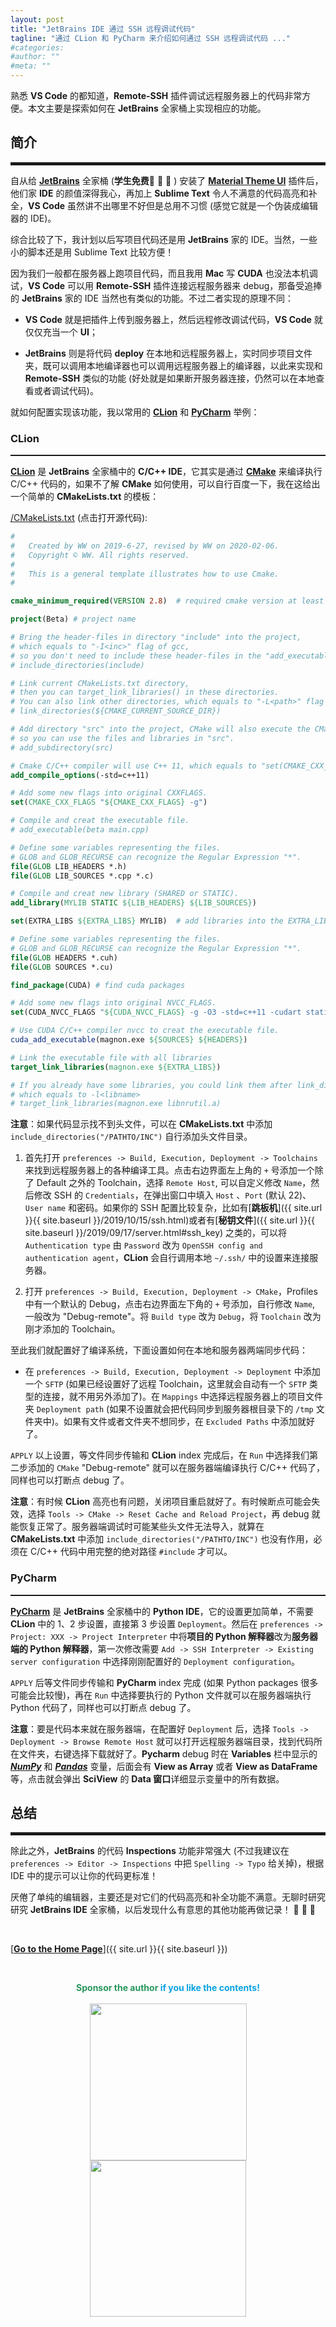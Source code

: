 ```yaml
---
layout: post
title: "JetBrains IDE 通过 SSH 远程调试代码"
tagline: "通过 CLion 和 PyCharm 来介绍如何通过 SSH 远程调试代码 ..."
#categories: 
#author: ""
#meta: ""
---
```

熟悉 **VS Code** 的都知道，**Remote-SSH** 插件调试远程服务器上的代码非常方便。本文主要是探索如何在 **JetBrains** 全家桶上实现相应的功能。

## **简介**

<hr style="height:5px;" />

自从给 [**JetBrains**](http://www.jetbrains.com) 全家桶 (**学生免费**🎉 🎉 🎉
) 安装了 [**Material Theme UI**](https://plugins.jetbrains.com/plugin/8006-material-theme-ui) 插件后，他们家 **IDE** 的颜值深得我心，再加上 **Sublime Text** 令人不满意的代码高亮和补全，**VS Code** 虽然讲不出哪里不好但是总用不习惯 (感觉它就是一个伪装成编辑器的 IDE)。

综合比较了下，我计划以后写项目代码还是用 **JetBrains** 家的 IDE。当然，一些小的脚本还是用 Sublime Text 比较方便！

因为我们一般都在服务器上跑项目代码，而且我用 **Mac** 写 **CUDA** 也没法本机调试，**VS Code** 可以用 **Remote-SSH** 插件连接远程服务器来 debug，那备受追捧的 **JetBrains** 家的 IDE 当然也有类似的功能。不过二者实现的原理不同：

* **VS Code** 就是把插件上传到服务器上，然后远程修改调试代码，**VS Code** 就仅仅充当一个 **UI**；

* **JetBrains** 则是将代码 **deploy** 在本地和远程服务器上，实时同步项目文件夹，既可以调用本地编译器也可以调用远程服务器上的编译器，以此来实现和 **Remote-SSH** 类似的功能 (好处就是如果断开服务器连接，仍然可以在本地查看或者调试代码)。

就如何配置实现该功能，我以常用的 [**CLion**](http://www.jetbrains.com/clion) 和 [**PyCharm**](http://www.jetbrains.com/pycharm/) 举例：

### **CLion**

<hr style="height:2px;" />

[**CLion**](http://www.jetbrains.com/clion) 是 **JetBrains** 全家桶中的 **C/C++ IDE**，它其实是通过 [**CMake**](http://www.cmake.org) 来编译执行 C/C++ 代码的，如果不了解 **CMake** 如何使用，可以自行百度一下，我在这给出一个简单的 **CMakeLists.txt** 的模板：

[/CMakeLists.txt](https://raw.githubusercontent.com/wwang721/Configuration/master/CMakeLists.txt) (点击打开源代码):

``` cmake
#
#	Created by WW on 2019-6-27, revised by WW on 2020-02-06.
#	Copyright © WW. All rights reserved.
#
#	This is a general template illustrates how to use Cmake.
#

cmake_minimum_required(VERSION 2.8)  # required cmake version at least

project(Beta) # project name

# Bring the header-files in directory "include" into the project, 
# which equals to "-I<inc>" flag of gcc,
# so you don't need to include these header-files in the "add_executable/library" Command.
# include_directories(include)

# Link current CMakeLists.txt directory, 
# then you can target_link_libraries() in these directories.
# You can also link other directories, which equals to "-L<path>" flag of gcc.
# link_directories(${CMAKE_CURRENT_SOURCE_DIR})

# Add directory "src" into the project, CMake will also execute the CMakeLists.txt file in "src",
# so you can use the files and libraries in "src".
# add_subdirectory(src)

# Cmake C/C++ compiler will use C++ 11, which equals to "set(CMAKE_CXX_STANDARD 11)".	
add_compile_options(-std=c++11)

# Add some new flags into original CXXFLAGS.
set(CMAKE_CXX_FLAGS "${CMAKE_CXX_FLAGS} -g")

# Compile and creat the executable file.
# add_executable(beta main.cpp)

# Define some variables representing the files.
# GLOB and GLOB_RECURSE can recognize the Regular Expression "*".
file(GLOB LIB_HEADERS *.h)
file(GLOB LIB_SOURCES *.cpp *.c)

# Compile and creat new library (SHARED or STATIC).
add_library(MYLIB STATIC ${LIB_HEADERS} ${LIB_SOURCES})

set(EXTRA_LIBS ${EXTRA_LIBS} MYLIB)  # add libraries into the EXTRA_LIBS

# Define some variables representing the files.
# GLOB and GLOB_RECURSE can recognize the Regular Expression "*".
file(GLOB HEADERS *.cuh)
file(GLOB SOURCES *.cu)

find_package(CUDA) # find cuda packages

# Add some new flags into original NVCC_FLAGS.
set(CUDA_NVCC_FLAGS "${CUDA_NVCC_FLAGS} -g -O3 -std=c++11 -cudart static -gencode arch=compute_60,code=sm_60")

# Use CUDA C/C++ compiler nvcc to creat the executable file.
cuda_add_executable(magnon.exe ${SOURCES} ${HEADERS})

# Link the executable file with all libraries
target_link_libraries(magnon.exe ${EXTRA_LIBS})

# If you already have some libraries, you could link them after link_directories(),
# which equals to -l<libname>
# target_link_libraries(magnon.exe libnrutil.a)

```

**注意**：如果代码显示找不到头文件，可以在 **CMakeLists.txt** 中添加 `include_directories("/PATHTO/INC")` 自行添加头文件目录。

1. 首先打开 `preferences -> Build, Execution, Deployment -> Toolchains` 来找到远程服务器上的各种编译工具。点击右边界面左上角的 `+` 号添加一个除了 Default 之外的 Toolchain，选择 `Remote Host`, 可以自定义修改 `Name`，然后修改 SSH 的 `Credentials`，在弹出窗口中填入 `Host` 、`Port` (默认 22)、 `User name` 和密码。如果你的 SSH 配置比较复杂，比如有[**跳板机**]({{ site.url }}{{ site.baseurl }}/2019/10/15/ssh.html)或者有[**秘钥文件**]({{ site.url }}{{ site.baseurl }}/2019/09/17/server.html#ssh_key) 之类的，可以将 `Authentication type` 由 `Password` 改为 `OpenSSH config and authentication agent`，**CLion** 会自行调用本地 `~/.ssh/` 中的设置来连接服务器。

2. 打开 `preferences -> Build, Execution, Deployment -> CMake`，Profiles 中有一个默认的 Debug，点击右边界面左下角的 `+` 号添加，自行修改 `Name`, 一般改为 "Debug-remote"。将 `Build type` 改为 `Debug`，将 `Toolchain` 改为刚才添加的 Toolchain。

至此我们就配置好了编译系统，下面设置如何在本地和服务器两端同步代码：

* 在 `preferences -> Build, Execution, Deployment -> Deployment` 中添加一个 `SFTP` (如果已经设置好了远程 Toolchain，这里就会自动有一个 `SFTP` 类型的连接，就不用另外添加了)。在 `Mappings` 中选择远程服务器上的项目文件夹 `Deployment path` (如果不设置就会把代码同步到服务器根目录下的 `/tmp` 文件夹中)。如果有文件或者文件夹不想同步，在 `Excluded Paths` 中添加就好了。

`APPLY` 以上设置，等文件同步传输和 **CLion** index 完成后，在 `Run` 中选择我们第二步添加的 `CMake` "Debug-remote" 就可以在服务器端编译执行 C/C++ 代码了，同样也可以打断点 debug 了。

**注意**：有时候 **CLion** 高亮也有问题，关闭项目重启就好了。有时候断点可能会失效，选择 `Tools -> CMake -> Reset Cache and Reload Project`，再 debug 就能恢复正常了。服务器端调试时可能某些头文件无法导入，就算在 **CMakeLists.txt** 中添加 `include_directories("/PATHTO/INC")` 也没有作用，必须在 C/C++ 代码中用完整的绝对路径 `#include` 才可以。

### **PyCharm**

<hr style="height:2px;" />

[**PyCharm**](http://www.jetbrains.com/pycharm/) 是 **JetBrains** 全家桶中的 **Python IDE**，它的设置更加简单，不需要 **CLion** 中的 1、2 步设置，直接第 3 步设置 `Deployment`。然后在 `preferences -> Project: XXX -> Project Interpreter` 中将**项目的 Python 解释器**改为**服务器端的 Python 解释器**，第一次修改需要 `Add -> SSH Interpreter -> Existing server configuration` 中选择刚刚配置好的 `Deployment configuration`。

`APPLY` 后等文件同步传输和 **PyCharm** index 完成 (如果 Python packages 很多可能会比较慢)，再在 `Run` 中选择要执行的 Python 文件就可以在服务器端执行 Python 代码了，同样也可以打断点 debug 了。

**注意**：要是代码本来就在服务器端，在配置好 `Deployment` 后，选择 `Tools -> Deployment -> Browse Remote Host` 就可以打开远程服务器端目录，找到代码所在文件夹，右键选择下载就好了。**Pycharm** debug 时在 **Variables** 栏中显示的 [***NumPy***](https://numpy.org)  和 [***Pandas***](https://pandas.pydata.org) 变量，后面会有 **View as Array** 或者 **View as DataFrame** 等，点击就会弹出 **SciView** 的 **Data 窗口**详细显示变量中的所有数据。

## **总结**

<hr style="height:5px;" />

除此之外，**JetBrains** 的代码 **Inspections** 功能非常强大 (不过我建议在 `preferences -> Editor -> Inspections` 中把 `Spelling -> Typo` 给关掉)，根据 IDE 中的提示可以让你的代码更标准！

厌倦了单纯的编辑器，主要还是对它们的代码高亮和补全功能不满意。无聊时研究研究 **JetBrains IDE** 全家桶，以后发现什么有意思的其他功能再做记录！ 🎉 🎉 🎉

&ensp;

[<b><u>Go to the Home Page</u></b>]({{ site.url }}{{ site.baseurl }})

&ensp;

<center class="half">
<font color="#26975b"><b>Sponsor the author </b></font><font color="#08a2e4"><b>if you like the contents!</b></font><br/><br/>
</center>

<center class="half">
    <img src="{{ site.baseurl }}/images/WechatPay.png" width="251" style="margin-right:10px;margin-left:10px"/><img src="{{ site.baseurl }}/images/AliPay.png" width="250" style="margin-right:10px;margin-left:10px"/>
</center>

&ensp;













